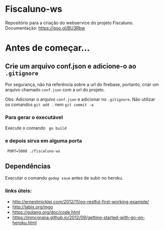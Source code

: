 # Fiscaluno-ws
Repositório para a criação do webservice do projeto Fiscaluno.
Documentação: https://goo.gl/BU3Rbw

# Antes de começar...

## Crie um arquivo conf.json e adicione-o ao ``.gitignore``
   Por segurança, não há referência sobre a url do firebase, portanto, criar um arquivo chamado ``conf.json`` com a url do projeto. 
 
   Obs: Adicionar o arquivo `conf.json` e adicionar no ``.gitignore``. Não utilizar os comandos ``git add .`` nem ``git commit -a``

### Para gerar o executável
   Execute o comando `` go build``
### e depois sirva em alguma porta
   `` PORT=5000 ./fiscaluno-ws``

## Dependências
   Executar o comando ``godep save`` antes de subir no heroku.

### links úteis:
- http://ernestmicklei.com/2012/11/go-restful-first-working-example/
- http://labix.org/mgo
- https://golang.org/doc/code.html
- https://mmcgrana.github.io/2012/09/getting-started-with-go-on-heroku.html
